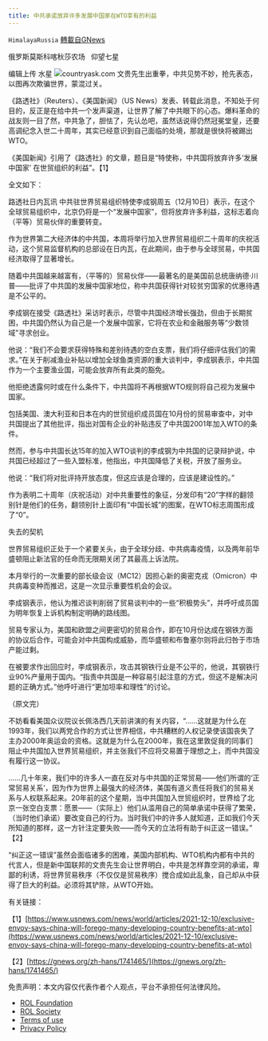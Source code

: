 ```yaml
---
title: 中共承诺放弃许多发展中国家在WTO享有的利益
---
```

`HimalayaRussia` [轉載自GNews](https://gnews.org/zh-hans/1744186/)

俄罗斯莫斯科喀秋莎农场   仰望七星

编辑上传  水星
![](https://assets.gnews.org/wp-content/uploads/2021/12/W-2.jpg)countryask.com
文贵先生出重拳，中共见势不妙，抢先表态，以图再次欺骗世界，蒙混过关。

《路透社》（Reuters）、《美国新闻》（US News）发表、转载此消息，不知处于何目的，反正是在给中共一个发声渠道，让世界了解了中共眼下的心态。爆料革命的战友则一目了然，中共急了，胆怯了，先认怂吧，虽然话说得仍然冠冕堂皇，还要高调纪念入世二十周年，其实已经意识到自己面临的处境，那就是很快将被踢出WTO。

《美国新闻》引用了《路透社》的文章，题目是“特使称，中共国将放弃许多‘发展中国家’ 在世贸组织的利益”。【1】

全文如下：

路透社日内瓦讯 中共驻世界贸易组织特使李成钢周五（12月10日）表示，在这个全球贸易组织中，北京仍将是一个“发展中国家”，但将放弃许多利益，这标志着向（平等）贸易伙伴的重要转变。

作为世界第二大经济体的中共国，本周将举行加入世界贸易组织二十周年的庆祝活动，这个贸易监督机构的总部设在日内瓦，在此期间，由于参与全球贸易，中共国经济取得了显著增长。

随着中共国越来越富有，（平等的）贸易伙伴——最著名的是美国前总统唐纳德·川普——批评了中共国的发展中国家地位，称中共国获得针对较贫穷国家的优惠待遇是不公平的。

李成钢在接受《路透社》采访时表示，尽管中共国经济增长强劲，但由于长期贫困，中共国仍然认为自己是一个发展中国家，它将在农业和金融服务等“少数领域”寻求创业。

他说：“我们不会要求获得特殊和差别待遇的空白支票，我们将仔细评估我们的需求。”在关于削减渔业补贴以增加全球鱼类资源的重大谈判中，李成钢表示，中共国作为一个主要渔业国，可能会放弃所有此类的豁免。

他拒绝透露何时或在什么条件下，中共国将不再根据WTO规则将自己视为发展中国家。

包括美国、澳大利亚和日本在内的世贸组织成员国在10月份的贸易审查中，对中共国提出了其他批评，指出对国有企业的补贴违反了中共国2001年加入WTO的条件。

然而，参与中共国长达15年的加入WTO谈判的李成钢为中共国的记录辩护说，中共国已经超过了一些入盟标准，他指出，中共国降低了关税，开放了服务业。

他说：“我们将对批评持开放态度，但这应该是合理的，应该是建设性的。”

作为表明二十周年（庆祝活动）对中共重要性的象征，分发印有“20”字样的翻领别针是他们的任务，翻领别针上面印有“中国长城”的图案，在WTO标志周围形成了“0”。

失去的契机

世界贸易组织正处于一个紧要关头，由于全球分歧、中共病毒疫情，以及两年前华盛顿阻止新法官的任命而无限期关闭了其最高上诉法院。

本月举行的一次重要的部长级会议（MC12）因担心新的奥密克戎（Omicron）中共病毒变种而推迟，这是一次显示重要性机会的会议。

李成钢表示，他认为推迟谈判削弱了贸易谈判中的一些“积极势头”，并呼吁成员国为明年恢复上诉机构制定明确的路线图。

贸易专家认为，美国和欧盟之间更密切的贸易合作，即在10月份达成在钢铁方面的协议后合作，可能会对中共国构成威胁，而华盛顿和布鲁塞尔则将此归咎于市场产能过剩。

在被要求作出回应时，李成钢表示，攻击其钢铁行业是不公平的，他说，其钢铁行业90%产量用于国内。“指责中共国是一种容易引起注意的方式，但这不是解决问题的正确方式。”他呼吁进行“更加坦率和理性”的讨论。

（原文完）

不妨看看美国众议院议长佩洛西几天前讲演的有关内容，“……这就是为什么在1993年，我们以两党合作的方式让世界相信，中共糟糕的人权记录使该国丧失了主办2000年奥运会的资格。这就是为什么在2000年，我在这里敦促我的同事们阻止中共国加入世界贸易组织，并主张我们不应将交易置于理想之上，而中共国没有履行这一协议。

……几十年来，我们中的许多人一直在反对与中共国的正常贸易——他们所谓的‘正常贸易关系’，因为作为世界上最强大的经济体，美国有道义责任将我们的贸易关系与人权联系起来。20年前的这个星期，当中共国加入世贸组织时，世界给了北京一张空白支票：愿景——（实际上）他们从滥用自己的简单承诺中获得了繁荣，（当时他们承诺）要改变自己的行为。当时我们中的许多人就知道，正如我们今天所知道的那样，这一方针注定要失败——而今天的立法将有助于纠正这一错误。” 【2】

“纠正这一错误”虽然会面临诸多的困难，美国内部机构、WTO机构内都有中共的代言人，但是新中国联邦的文贵先生会让世界明白，中共是怎样靠空洞的承诺，卑鄙的利诱，将世界贸易秩序（不仅仅是贸易秩序）搅合成如此乱象，自己却从中获得了巨大的利益。必须将其铲除，从WTO开始。

有关链接：

【1】[https://www.usnews.com/news/world/articles/2021-12-10/exclusive-envoy-says-china-will-forego-many-developing-country-benefits-at-wto](https://www.usnews.com/news/world/articles/2021-12-10/exclusive-envoy-says-china-will-forego-many-developing-country-benefits-at-wto)

【2】[https://gnews.org/zh-hans/1741465/](https://gnews.org/zh-hans/1741465/)

 

免责声明：本文内容仅代表作者个人观点，平台不承担任何法律风险。

- [ROL Foundation](https://rolfoundation.org/)
- [ROL Society](https://rolsociety.org/)
- [Terms of use](https://gnews.org/terms-of-use-3/)
- [Privacy Policy](https://gnews.org/privacy-policy/)
